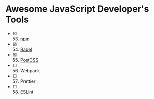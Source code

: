 # Awesome JavaScript Developer's Tools

- [x] 53. [npm](./53-npm.md)
- [x] 54. [Babel](./54-babel.md)
- [x] 55. [PostCSS](./55-postcss.md)
- [ ] 56. Webpack
- [ ] 57. Prettier
- [ ] 58. ESLint
